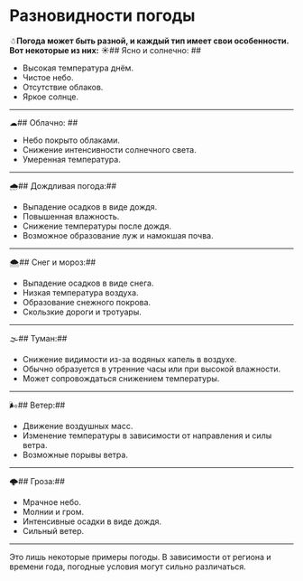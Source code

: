 # Разновидности погоды
☃**Погода может быть разной, и каждый тип имеет свои особенности. Вот некоторые из них:**
☀## Ясно и солнечно: ##
   - Высокая температура днём.
   - Чистое небо.
   - Отсутствие облаков.
   - Яркое солнце.
***
☁## Облачно: ##
   - Небо покрыто облаками.
   - Снижение интенсивности солнечного света.
   - Умеренная температура.
***
🌧## Дождливая погода:##
   - Выпадение осадков в виде дождя.
   - Повышенная влажность.
   - Снижение температуры после дождя.
   - Возможное образование луж и намокшая почва.
***
🌨## Снег и мороз:##
   - Выпадение осадков в виде снега.
   - Низкая температура воздуха.
   - Образование снежного покрова.
   - Скользкие дороги и тротуары.
***
🌫## Туман:##
   - Снижение видимости из-за водяных капель в воздухе.
   - Обычно образуется в утренние часы или при высокой влажности.
   - Может сопровождаться снижением температуры.
***
🌬## Ветер:##
   - Движение воздушных масс.
   - Изменение температуры в зависимости от направления и силы ветра.
   - Возможные порывы ветра.
***
🌩## Гроза:##
   - Мрачное небо.
   - Молнии и гром.
   - Интенсивные осадки в виде дождя.
   - Сильный ветер.
***
Это лишь некоторые примеры погоды. В зависимости от региона и времени года, погодные условия могут сильно различаться.